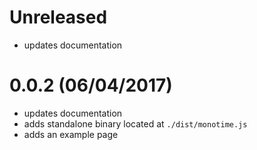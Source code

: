 # Unreleased

- updates documentation

# 0.0.2 (06/04/2017)

- updates documentation
- adds standalone binary located at `./dist/monotime.js`
- adds an example page
